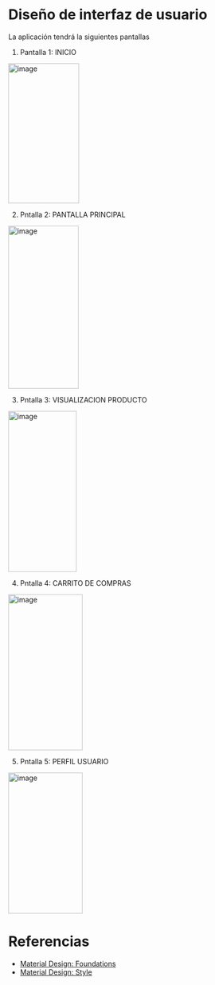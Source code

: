 # Diseño de interfaz de usuario

La aplicación tendrá la siguientes pantallas

1. Pantalla 1: INICIO

<img width="142" height="281" alt="image" src="https://github.com/user-attachments/assets/6d7233b2-6fae-4f1f-bf8d-c98933cb484c" />

2. Pntalla 2: PANTALLA PRINCIPAL
<img width="141" height="327" alt="image" src="https://github.com/user-attachments/assets/71b5d8b7-d521-4248-95d7-74735d17729a" />

3. Pntalla 3: VISUALIZACION PRODUCTO
<img width="137" height="323" alt="image" src="https://github.com/user-attachments/assets/0d178162-eb53-4098-9902-0f4f423288b2" />

4. Pntalla 4: CARRITO DE COMPRAS
<img width="149" height="313" alt="image" src="https://github.com/user-attachments/assets/09f38f69-8050-4dae-bc7e-513049949b47" />

5. Pntalla 5: PERFIL USUARIO
<img width="149" height="283" alt="image" src="https://github.com/user-attachments/assets/666d3512-5797-403a-8da6-65958bfb20ad" />


   
# Referencias

- [Material Design: Foundations](https://m3.material.io/foundations)
- [Material Design: Style](https://m3.material.io/styles)
